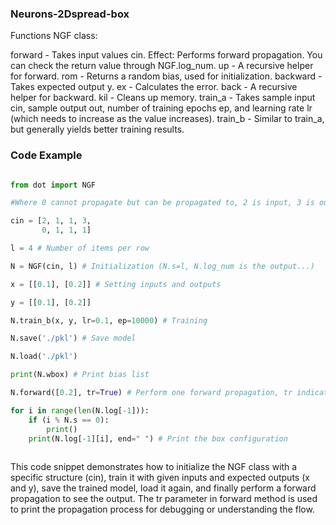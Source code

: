 ### Neurons-2Dspread-box
Functions
NGF class:

forward - Takes input values cin.
Effect: Performs forward propagation.
You can check the return value through NGF.log_num.
up - A recursive helper for forward.
rom - Returns a random bias, used for initialization.
backward - Takes expected output y.
ex - Calculates the error.
back - A recursive helper for backward.
kil - Cleans up memory.
train_a - Takes sample input cin, sample output out, number of training epochs ep, and learning rate lr (which needs to increase as the value increases).
train_b - Similar to train_a, but generally yields better training results.
### Code Example
```python

from dot import NGF

#Where 0 cannot propagate but can be propagated to, 2 is input, 3 is output, both can have multiple instances.

cin = [2, 1, 1, 3,
       0, 1, 1, 1]

l = 4 # Number of items per row

N = NGF(cin, l) # Initialization (N.s=l, N.log_num is the output...)

x = [[0.1], [0.2]] # Setting inputs and outputs

y = [[0.1], [0.2]]

N.train_b(x, y, lr=0.1, ep=10000) # Training

N.save('./pkl') # Save model

N.load('./pkl')

print(N.wbox) # Print bias list

N.forward([0.2], tr=True) # Perform one forward propagation, tr indicates to print the process

for i in range(len(N.log[-1])):
    if (i % N.s == 0):
        print()
    print(N.log[-1][i], end=" ") # Print the box configuration
    
```

This code snippet demonstrates how to initialize the NGF class with a specific structure (cin), train it with given inputs and expected outputs (x and y), save the trained model, load it again, and finally perform a forward propagation to see the output. The tr parameter in forward method is used to print the propagation process for debugging or understanding the flow.
